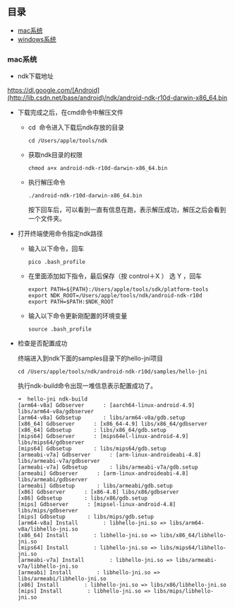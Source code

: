 ## 目录

* [mac系统](#mac系统)
* [windows系统](#windows系统)





### mac系统

- ndk下载地址

https://dl.google.com/[Android](http://lib.csdn.net/base/android)/ndk/android-ndk-r10d-darwin-x86_64.bin

- 下载完成之后，在cmd命令中解压文件

  - cd  命令进入下载后ndk存放的目录

    ```shell
    cd /Users/apple/tools/ndk
    ```

  - 获取ndk目录的权限

    ```shell
    chmod a+x android-ndk-r10d-darwin-x86_64.bin
    ```

  - 执行解压命令

    ```shell
    ./android-ndk-r10d-darwin-x86_64.bin
    ```

    按下回车后，可以看到一直有信息在跑，表示解压成功，解压之后会看到一个文件夹。

- 打开终端使用命令指定ndk路径

  - 输入以下命令，回车

    ```shell
    pico .bash_profile
    ```

  - 在里面添加如下指令，最后保存（按 control＋X ） 选 Y ，回车

    ```shell
    export PATH=${PATH}:/Users/apple/tools/sdk/platform-tools 
    export NDK_ROOT=/Users/apple/tools/ndk/android-ndk-r10d
    export PATH=$PATH:$NDK_ROOT
    ```

  - 输入以下命令更新刚配置的环境变量

    ```shell
    source .bash_profile
    ```

- 检查是否配置成功

  终端进入到ndk下面的samples目录下的hello-jni项目

  ```shell
  cd /Users/apple/tools/ndk/android-ndk-r10d/samples/hello-jni
  ```

  执行ndk-build命令出现一堆信息表示配置成功了。

  ```shell
  ➜  hello-jni ndk-build
  [arm64-v8a] Gdbserver      : [aarch64-linux-android-4.9] libs/arm64-v8a/gdbserver
  [arm64-v8a] Gdbsetup       : libs/arm64-v8a/gdb.setup
  [x86_64] Gdbserver      : [x86_64-4.9] libs/x86_64/gdbserver
  [x86_64] Gdbsetup       : libs/x86_64/gdb.setup
  [mips64] Gdbserver      : [mips64el-linux-android-4.9] libs/mips64/gdbserver
  [mips64] Gdbsetup       : libs/mips64/gdb.setup
  [armeabi-v7a] Gdbserver      : [arm-linux-androideabi-4.8] libs/armeabi-v7a/gdbserver
  [armeabi-v7a] Gdbsetup       : libs/armeabi-v7a/gdb.setup
  [armeabi] Gdbserver      : [arm-linux-androideabi-4.8] libs/armeabi/gdbserver
  [armeabi] Gdbsetup       : libs/armeabi/gdb.setup
  [x86] Gdbserver      : [x86-4.8] libs/x86/gdbserver
  [x86] Gdbsetup       : libs/x86/gdb.setup
  [mips] Gdbserver      : [mipsel-linux-android-4.8] libs/mips/gdbserver
  [mips] Gdbsetup       : libs/mips/gdb.setup
  [arm64-v8a] Install        : libhello-jni.so => libs/arm64-v8a/libhello-jni.so
  [x86_64] Install        : libhello-jni.so => libs/x86_64/libhello-jni.so
  [mips64] Install        : libhello-jni.so => libs/mips64/libhello-jni.so
  [armeabi-v7a] Install        : libhello-jni.so => libs/armeabi-v7a/libhello-jni.so
  [armeabi] Install        : libhello-jni.so => libs/armeabi/libhello-jni.so
  [x86] Install        : libhello-jni.so => libs/x86/libhello-jni.so
  [mips] Install        : libhello-jni.so => libs/mips/libhello-jni.so
  ```

  ​